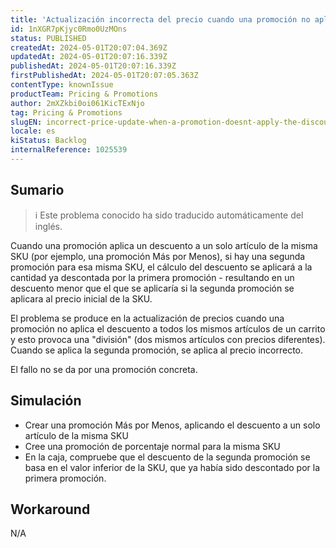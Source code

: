 ```yaml
---
title: 'Actualización incorrecta del precio cuando una promoción no aplica el descuento a todos los mismos artículos de un carrito.'
id: 1nXGR7pKjyc0Rmo0UzMOns
status: PUBLISHED
createdAt: 2024-05-01T20:07:04.369Z
updatedAt: 2024-05-01T20:07:16.339Z
publishedAt: 2024-05-01T20:07:16.339Z
firstPublishedAt: 2024-05-01T20:07:05.363Z
contentType: knownIssue
productTeam: Pricing & Promotions
author: 2mXZkbi0oi061KicTExNjo
tag: Pricing & Promotions
slugEN: incorrect-price-update-when-a-promotion-doesnt-apply-the-discount-to-all-the-same-items-in-a-cart
locale: es
kiStatus: Backlog
internalReference: 1025539
---
```


## Sumario

>ℹ️ Este problema conocido ha sido traducido automáticamente del inglés.


Cuando una promoción aplica un descuento a un solo artículo de la misma SKU (por ejemplo, una promoción Más por Menos), si hay una segunda promoción para esa misma SKU, el cálculo del descuento se aplicará a la cantidad ya descontada por la primera promoción - resultando en un descuento menor que el que se aplicaría si la segunda promoción se aplicara al precio inicial de la SKU.

El problema se produce en la actualización de precios cuando una promoción no aplica el descuento a todos los mismos artículos de un carrito y esto provoca una "división" (dos mismos artículos con precios diferentes). Cuando se aplica la segunda promoción, se aplica al precio incorrecto.

El fallo no se da por una promoción concreta.


##

## Simulación



- Crear una promoción Más por Menos, aplicando el descuento a un solo artículo de la misma SKU
- Cree una promoción de porcentaje normal para la misma SKU
- En la caja, compruebe que el descuento de la segunda promoción se basa en el valor inferior de la SKU, que ya había sido descontado por la primera promoción.



## Workaround


N/A





